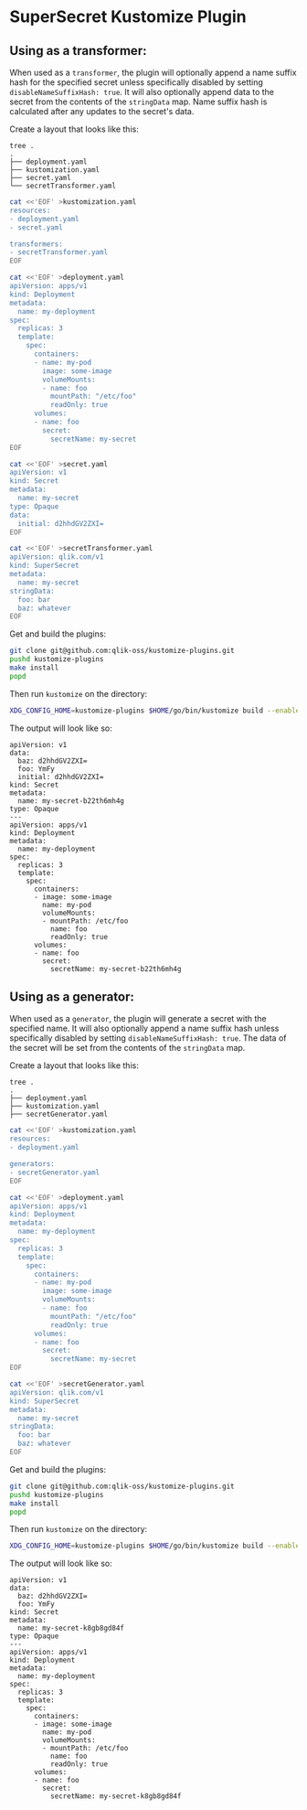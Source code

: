 # SuperSecret Kustomize Plugin

## Using as a transformer:

When used as a `transformer`, the plugin will optionally append a name suffix hash for the specified secret unless specifically disabled by setting `disableNameSuffixHash: true`.
It will also optionally append data to the secret from the contents of the `stringData` map. Name suffix hash is calculated after any updates to the secret's data.   

Create a layout that looks like this:
```text
tree .
.
├── deployment.yaml
├── kustomization.yaml
├── secret.yaml
└── secretTransformer.yaml
```

```bash
cat <<'EOF' >kustomization.yaml
resources:
- deployment.yaml
- secret.yaml

transformers:
- secretTransformer.yaml
EOF
```

```bash
cat <<'EOF' >deployment.yaml
apiVersion: apps/v1
kind: Deployment
metadata:
  name: my-deployment
spec:
  replicas: 3
  template:
    spec:
      containers:
      - name: my-pod
        image: some-image
        volumeMounts:
        - name: foo
          mountPath: "/etc/foo"
          readOnly: true
      volumes:
      - name: foo
        secret:
          secretName: my-secret
EOF
```

```bash
cat <<'EOF' >secret.yaml
apiVersion: v1
kind: Secret
metadata:
  name: my-secret
type: Opaque
data:
  initial: d2hhdGV2ZXI=
EOF
```

```bash
cat <<'EOF' >secretTransformer.yaml
apiVersion: qlik.com/v1
kind: SuperSecret
metadata:
  name: my-secret
stringData:
  foo: bar
  baz: whatever
EOF
```

Get and build the plugins:
```bash
git clone git@github.com:qlik-oss/kustomize-plugins.git
pushd kustomize-plugins
make install
popd
```

Then run `kustomize` on the directory:
```bash
XDG_CONFIG_HOME=kustomize-plugins $HOME/go/bin/kustomize build --enable_alpha_plugins .
```

The output will look like so:
```text
apiVersion: v1
data:
  baz: d2hhdGV2ZXI=
  foo: YmFy
  initial: d2hhdGV2ZXI=
kind: Secret
metadata:
  name: my-secret-b22th6mh4g
type: Opaque
---
apiVersion: apps/v1
kind: Deployment
metadata:
  name: my-deployment
spec:
  replicas: 3
  template:
    spec:
      containers:
      - image: some-image
        name: my-pod
        volumeMounts:
        - mountPath: /etc/foo
          name: foo
          readOnly: true
      volumes:
      - name: foo
        secret:
          secretName: my-secret-b22th6mh4g
```

## Using as a generator:

When used as a `generator`, the plugin will generate a secret with the specified name.
It will also optionally append a name suffix hash unless specifically disabled by setting `disableNameSuffixHash: true`.
The data of the secret will be set from the contents of the `stringData` map.

Create a layout that looks like this:
```text
tree .
.
├── deployment.yaml
├── kustomization.yaml
├── secretGenerator.yaml
```

```bash
cat <<'EOF' >kustomization.yaml
resources:
- deployment.yaml

generators:
- secretGenerator.yaml
EOF
```

```bash
cat <<'EOF' >deployment.yaml
apiVersion: apps/v1
kind: Deployment
metadata:
  name: my-deployment
spec:
  replicas: 3
  template:
    spec:
      containers:
      - name: my-pod
        image: some-image
        volumeMounts:
        - name: foo
          mountPath: "/etc/foo"
          readOnly: true
      volumes:
      - name: foo
        secret:
          secretName: my-secret
EOF
```

```bash
cat <<'EOF' >secretGenerator.yaml
apiVersion: qlik.com/v1
kind: SuperSecret
metadata:
  name: my-secret
stringData:
  foo: bar
  baz: whatever
EOF
```

Get and build the plugins:
```bash
git clone git@github.com:qlik-oss/kustomize-plugins.git
pushd kustomize-plugins
make install
popd
```

Then run `kustomize` on the directory:
```bash
XDG_CONFIG_HOME=kustomize-plugins $HOME/go/bin/kustomize build --enable_alpha_plugins .
```

The output will look like so:
```text
apiVersion: v1
data:
  baz: d2hhdGV2ZXI=
  foo: YmFy
kind: Secret
metadata:
  name: my-secret-k8gb8gd84f
type: Opaque
---
apiVersion: apps/v1
kind: Deployment
metadata:
  name: my-deployment
spec:
  replicas: 3
  template:
    spec:
      containers:
      - image: some-image
        name: my-pod
        volumeMounts:
        - mountPath: /etc/foo
          name: foo
          readOnly: true
      volumes:
      - name: foo
        secret:
          secretName: my-secret-k8gb8gd84f
```